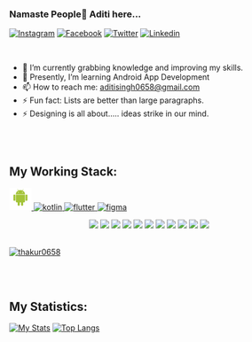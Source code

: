 ### Namaste People🙏 Aditi here... <br>

[![Instagram](https://img.shields.io/badge/thakur0658-black?style=flat&logo=Instagram&logoColor=pink&link=https:https:https:/https://www.instagram.com/thakur0658/)](https://www.instagram.com/thakur0658/)
[![Facebook](https://img.shields.io/badge/Aditi_Thakur-black?style=flat&logo=Facebook&logoColor=blue&link=https:https:https://www.facebook.com/profile.php?id=100014446202447)](https://www.facebook.com/profile.php?id=100014446202447)
[![Twitter](https://img.shields.io/badge/thakur0658-blue?style=flat&logo=Twitter&logoColor=white&link=https:https:https://twitter.com/AditiSi00044342)](https://twitter.com/AditiSi00044342)
[![Linkedin](https://img.shields.io/badge/Aditi_Singh-blue?style=flat&logo=Linkedin&logoColor=white&link=https:https://www.linkedin.com/in/aditi-singh-424b16197/)](https://www.linkedin.com/in/aditi-singh-424b16197/)


<br>

- 🔭 I’m currently grabbing knowledge and improving my skills.
- 🌱 Presently, I’m learning Android App Development 
- 📫 How to reach me: <a href="aditisingh0658@gmail.com">aditisingh0658@gmail.com</a>
- ⚡ Fun fact: Lists are better than large paragraphs.
- ⚡ Designing is all about..... ideas strike in our mind.


<br><br>

## My Working Stack:
<p align="left"> <a href="https://developer.android.com" target="_blank"> <img src="https://raw.githubusercontent.com/devicons/devicon/master/icons/android/android-original-wordmark.svg" alt="android" width="40" height="40"/> </a> <a href="https://kotlinlang.org" target="_blank"> <img src="https://www.vectorlogo.zone/logos/kotlinlang/kotlinlang-icon.svg" alt="kotlin" width="40" height="40"/> </a> <a href="https://flutter.dev" target="_blank"> <img src="https://www.vectorlogo.zone/logos/flutterio/flutterio-icon.svg" alt="flutter" width="40" height="40"/> </a> <a href="https://www.figma.com/" target="_blank"> <img src="https://www.vectorlogo.zone/logos/figma/figma-icon.svg" alt="figma" width="40" height="40"/> </a> </p>

<div align="center">
    <img src="https://img.shields.io/badge/-C-000000?&style=flat&logo=c&logoColor=5968BA" />
    <img src="https://img.shields.io/badge/-HTML-000000?&style=flat&logo=html5&logoColor=E44D26"/>
    <img src="https://img.shields.io/badge/-CSS-000000?&style=flat&logo=css3&logoColor=42A5F5"/>
    <img src="https://img.shields.io/badge/-Kotlin-000000?&style=flat&logo=kotlin3&logoColor=DEDEDF"/>
    <img src="https://img.shields.io/badge/-XML-000000?&style=flat&logo=xml3&logoColor=29B4F4"/>
    <img src="https://img.shields.io/badge/-JavaScript-000000?style=flat&logo=javascript&logoColor=FFCA28" />
    <img src="https://img.shields.io/badge/-Python-000000?style=flat&logo=python&logoColor=5968BA" />
    <img src="https://img.shields.io/badge/-React-000000?style=flat&logo=react&logoColor=03AABF" />
    <img src="https://img.shields.io/badge/-git-000000?&style=flat&logo=git&logoColor=E64A19"/>
    <img src="https://img.shields.io/badge/-Gitpod-000000?style=flat&logo=gitpod&logoColor=29B4F4" />
    <img src="https://img.shields.io/badge/-Github-000000?style=flat&logo=github&logoColor=DEDEDF" />
</div>
<br>
<p align="left"> <a href="https://github.com/ryo-ma/github-profile-trophy"><img src="https://github-profile-trophy.vercel.app/?username=thakur0658" alt="thakur0658" /></a> </p>
<br><br>

## My Statistics:

[![My Stats](https://github-readme-stats.vercel.app/api?username=thakur0658&show_icons=true&title_color=08fdd8&icon_color=bb2acf&text_color=ffffff&bg_color=0a192f&count_private=true)](https://github.com/thakur0658?tab=repositories)
[![Top Langs](https://github-readme-stats.vercel.app/api/top-langs/?username=thakur0658&layout=compact&show_icons=true&title_color=08fdd8&icon_color=bb2acf&text_color=ffffff&bg_color=0a192f)](https://github.com/thakur0658?tab=repositories)
